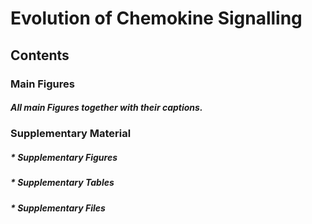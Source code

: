 # Evolution of Chemokine Signalling

## Contents

### Main Figures

##### All main Figures together with their captions.

### Supplementary Material

##### * Supplementary Figures

##### * Supplementary Tables

##### * Supplementary Files
